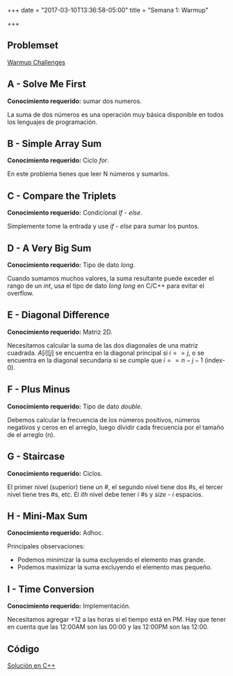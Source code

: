 +++
date = "2017-03-10T13:36:58-05:00"
title = "Semana 1: Warmup"

+++

## Problemset
[Warmup Challenges](https://www.hackerrank.com/domains/algorithms/warmup)

## A - Solve Me First

**Conocimiento requerido:** sumar dos numeros.

La suma de dos números es una operación muy básica disponible en todos los lenguajes de programación.

## B - Simple Array Sum

**Conocimiento requerido:** Ciclo *for*.

En este problema tienes que leer N números y sumarlos.


## C - Compare the Triplets

**Conocimiento requerido:** Condicional *If - else*.

Simplemente tome la entrada y use *if - else* para sumar los puntos.

## D - A Very Big Sum

**Conocimiento requerido:** Tipo de dato *long*.

Cuando sumamos muchos valores, la suma resultante puede exceder el rango de un *int*, usa el tipo de dato *long long* en C/C++ para evitar el overflow.

## E - Diagonal Difference

**Conocimiento requerido:** Matriz 2D.

Necesitamos calcular la suma de las dos diagonales de una matriz cuadrada.
$A[i][j]$ se encuentra en la diagonal principal si $i == j$, o se encuentra en la diagonal secundaria si se cumple que $i == n - j - 1$ (index-0).

## F - Plus Minus

**Conocimiento requerido:** Tipo de dato *double*.

Debemos calcular la frecuencia de los números positivos, números negativos y ceros en el arreglo, luego dividir cada frecuencia por el tamaño de el arreglo (n).

## G - Staircase

**Conocimiento requerido:** Ciclos.

El primer nivel (superior) tiene un #, el segundo nivel tiene dos #s, el tercer nivel tiene tres #s, etc. El *ith* nivel debe tener *i* #s y *size - i* espacios.

## H - Mini-Max Sum

**Conocimiento requerido:** Adhoc.

Principales observaciones:
- Podemos minimizar la suma excluyendo el elemento mas grande.
- Podemos maximizar la suma excluyendo el elemento mas pequeño.

## I - Time Conversion

**Conocimiento requerido:** Implementación.

Necesitamos agregar +12 a las horas si el tiempo está en PM. Hay que tener en cuenta que las 12:00AM son las 00:00 y las 12:00PM son las 12:00.

## Código
[Solución en C++](https://github.com/Yefri97/Competitive-Programming/tree/master/In-Silico/Semana%201)